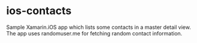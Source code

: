 # ios-contacts
Sample Xamarin.iOS app which lists some contacts in a master detail view.
The app uses randomuser.me for fetching random contact information.